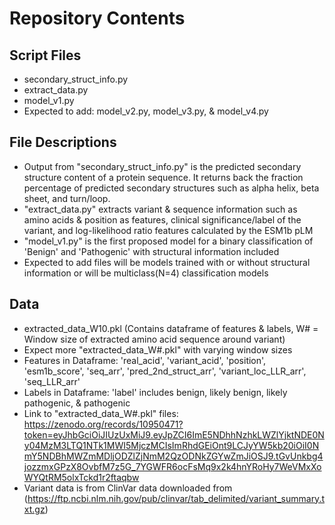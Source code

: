 # Repository Contents
## Script Files
* secondary_struct_info.py
* extract_data.py
* model_v1.py
* Expected to add: model_v2.py, model_v3.py, & model_v4.py
## File Descriptions
* Output from "secondary_struct_info.py" is the predicted secondary structure content of a protein sequence. It returns back the fraction percentage of predicted secondary structures such as alpha helix, beta sheet, and turn/loop.
* "extract_data.py" extracts variant & sequence information such as amino acids & position as features, clinical significance/label of the variant, and log-likelihood ratio features calculated by the ESM1b pLM
* "model_v1.py" is the first proposed model for a binary classification of 'Benign' and 'Pathogenic' with structural information included
* Expected to add files will be models trained with or without structural information or will be multiclass(N=4) classification models
## Data
* extracted_data_W10.pkl (Contains dataframe of features & labels, W# = Window size of extracted amino acid sequence around variant)
* Expect more "extracted_data_W#.pkl" with varying window sizes
* Features in Dataframe: 'real_acid', 'variant_acid', 'position', 'esm1b_score', 'seq_arr', 'pred_2nd_struct_arr', 'variant_loc_LLR_arr', 'seq_LLR_arr'
* Labels in Dataframe: 'label' includes benign, likely benign, likely pathogenic, & pathogenic
* Link to "extracted_data_W#.pkl" files: https://zenodo.org/records/10950471?token=eyJhbGciOiJIUzUxMiJ9.eyJpZCI6ImE5NDhhNzhkLWZlYjktNDE0Ny04MzM3LTQ1NTk1MWI5MjczMCIsImRhdGEiOnt9LCJyYW5kb20iOiI0NmY5NDBhMWZmMDljODZlZjNmM2QzODNkZGYwZmJiOSJ9.tGvUnkbg4jozzmxGPzX8OvbfM7z5G_7YGWFR6ocFsMq9x2k4hnYRoHy7WeVMxXoWYQtRM5olxTckd1r2ftaqbw
* Variant data is from ClinVar data downloaded from (https://ftp.ncbi.nlm.nih.gov/pub/clinvar/tab_delimited/variant_summary.txt.gz)

